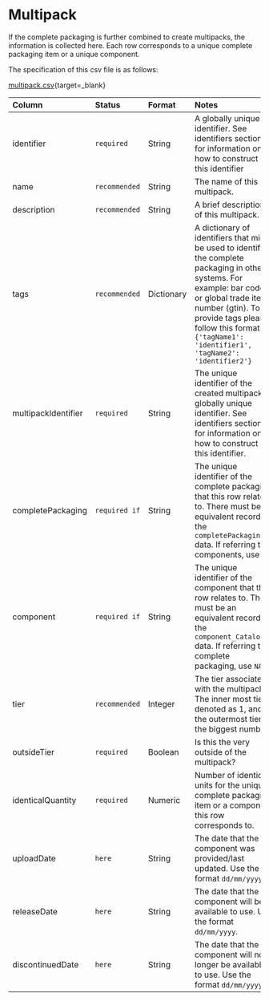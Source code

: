 # Multipack

If the complete packaging is further combined to create multipacks, the information is collected here. Each row corresponds to a unique complete packaging item or a unique component.

The specification of this csv file is as follows:

[multipack.csv](https://github.com/OpenDataManchester/PPP/blob/main/docs/8_Supporting_Files/8_1_4_Multipack_Template.csv){target=_blank}

|Column|Status|Format|Notes|
|:-|:-|:-|:-|
|identifier|`required`|String|A globally unique identifier. See identifiers section for information on how to construct this identifier|
|name|`recommended`|String|The name of this multipack.|
|description|`recommended`|String|A brief description of this multipack.|
|tags|`recommended`|Dictionary|A dictionary of identifiers that might be used to identify the complete packaging in other systems. For example: bar codes or global trade item number (gtin). To provide tags please follow this format. `{'tagName1': 'identifier1', 'tagName2': 'identifier2'}`|
|multipackIdentifier|`required`|String|The unique identifier of the created multipack. A globally unique identifier. See identifiers section for information on how to construct this identifier.|
|completePackaging|`required if`|String|The unique identifier of the complete packaging that this row relates to. There must be an equivalent record in the `completePackaging` data. If referring to components, use  `NA`.|
|component|`required if`|String|The unique identifier of the component that this row relates to. There must be an equivalent record in the `component_Catalogue` data. If referring to complete packaging, use `NA`. |
|tier|`recommended`|Integer|The tier associated with the multipack. The inner most tier denoted as 1, and the outermost tier is the biggest number.|
|outsideTier|`required`|Boolean|Is this the very outside of the multipack?|
|identicalQuantity|`required`|Numeric|Number of identical units for the unique complete packaging item or a component this row corresponds to.|
|uploadDate|`here`|String|The date that the component was provided/last updated. Use the format `dd/mm/yyyy`.|
|releaseDate|`here`|String|The date that the component will be available to use. Use the format `dd/mm/yyyy`.|
|discontinuedDate|`here`|String|The date that the component will no longer be available to use. Use the format `dd/mm/yyyy`.|